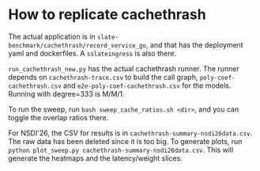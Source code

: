 # How to replicate cachethrash

The actual application is in `slate-benchmark/cachethrash/record_service_go`, and that has the deployment yaml and dockerfiles. A `sslateingress` is also there.

`run_cachethrash_new.py` has the actual cachethrash runner. The runner depends on `cachethrash-trace.csv` to build the call graph, `poly-coef-cachethrash.csv` and `e2e-poly-coef-cachethrash.csv` for the models. Running with degree=333 is M/M/1.

To run the sweep, run `bash sweep_cache_ratios.sh <dir>`, and you can toggle the overlap ratios there. 

For NSDI'26, the CSV for results is in `cachethrash-summary-nsdi26data.csv`. The raw data has been deleted since it is too big. To generate plots, run `python plot_sweep.py cachethrash-summary-nsdi26data.csv`. This will generate the heatmaps and the latency/weight slices.